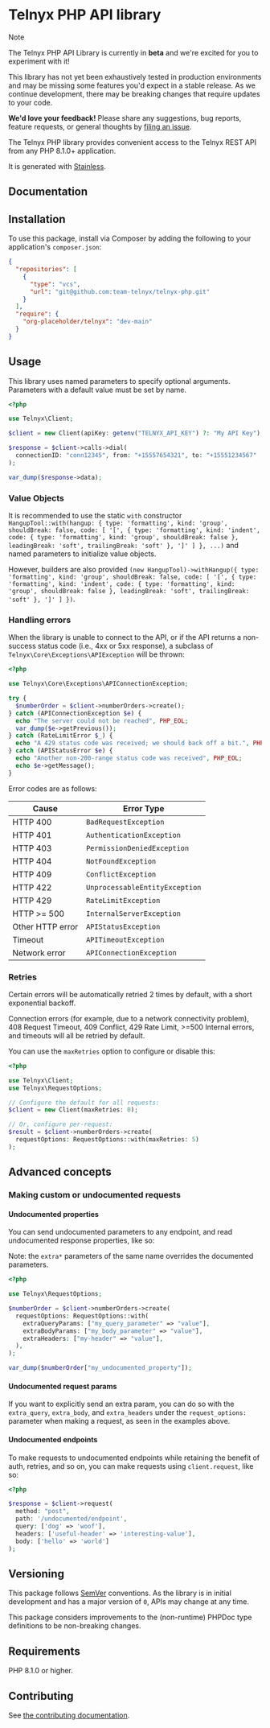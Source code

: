 # Telnyx PHP API library

> [!NOTE]
> The Telnyx PHP API Library is currently in **beta** and we're excited for you to experiment with it!
>
> This library has not yet been exhaustively tested in production environments and may be missing some features you'd expect in a stable release. As we continue development, there may be breaking changes that require updates to your code.
>
> **We'd love your feedback!** Please share any suggestions, bug reports, feature requests, or general thoughts by [filing an issue](https://www.github.com/team-telnyx/telnyx-php/issues/new).

The Telnyx PHP library provides convenient access to the Telnyx REST API from any PHP 8.1.0+ application.

It is generated with [Stainless](https://www.stainless.com/).

## Documentation

## Installation

To use this package, install via Composer by adding the following to your application's `composer.json`:

<!-- x-release-please-start-version -->

```json
{
  "repositories": [
    {
      "type": "vcs",
      "url": "git@github.com:team-telnyx/telnyx-php.git"
    }
  ],
  "require": {
    "org-placeholder/telnyx": "dev-main"
  }
}
```

<!-- x-release-please-end -->

## Usage

This library uses named parameters to specify optional arguments.
Parameters with a default value must be set by name.

```php
<?php

use Telnyx\Client;

$client = new Client(apiKey: getenv("TELNYX_API_KEY") ?: "My API Key");

$response = $client->calls->dial(
  connectionID: "conn12345", from: "+15557654321", to: "+15551234567"
);

var_dump($response->data);
```

### Value Objects

It is recommended to use the static `with` constructor `HangupTool::with(hangup: {
  type: 'formatting',
  kind: 'group',
  shouldBreak: false,
  code: [
    '[',
    {
      type: 'formatting',
      kind: 'indent',
      code: { type: 'formatting', kind: 'group', shouldBreak: false },
      leadingBreak: 'soft',
      trailingBreak: 'soft'
    },
    ']'
  ]
}, ...)`
and named parameters to initialize value objects.

However, builders are also provided `(new HangupTool)->withHangup({
  type: 'formatting',
  kind: 'group',
  shouldBreak: false,
  code: [
    '[',
    {
      type: 'formatting',
      kind: 'indent',
      code: { type: 'formatting', kind: 'group', shouldBreak: false },
      leadingBreak: 'soft',
      trailingBreak: 'soft'
    },
    ']'
  ]
})`.

### Handling errors

When the library is unable to connect to the API, or if the API returns a non-success status code (i.e., 4xx or 5xx response), a subclass of `Telnyx\Core\Exceptions\APIException` will be thrown:

```php
<?php

use Telnyx\Core\Exceptions\APIConnectionException;

try {
  $numberOrder = $client->numberOrders->create();
} catch (APIConnectionException $e) {
  echo "The server could not be reached", PHP_EOL;
  var_dump($e->getPrevious());
} catch (RateLimitError $_) {
  echo "A 429 status code was received; we should back off a bit.", PHP_EOL;
} catch (APIStatusError $e) {
  echo "Another non-200-range status code was received", PHP_EOL;
  echo $e->getMessage();
}
```

Error codes are as follows:

| Cause            | Error Type                     |
| ---------------- | ------------------------------ |
| HTTP 400         | `BadRequestException`          |
| HTTP 401         | `AuthenticationException`      |
| HTTP 403         | `PermissionDeniedException`    |
| HTTP 404         | `NotFoundException`            |
| HTTP 409         | `ConflictException`            |
| HTTP 422         | `UnprocessableEntityException` |
| HTTP 429         | `RateLimitException`           |
| HTTP >= 500      | `InternalServerException`      |
| Other HTTP error | `APIStatusException`           |
| Timeout          | `APITimeoutException`          |
| Network error    | `APIConnectionException`       |

### Retries

Certain errors will be automatically retried 2 times by default, with a short exponential backoff.

Connection errors (for example, due to a network connectivity problem), 408 Request Timeout, 409 Conflict, 429 Rate Limit, >=500 Internal errors, and timeouts will all be retried by default.

You can use the `maxRetries` option to configure or disable this:

```php
<?php

use Telnyx\Client;
use Telnyx\RequestOptions;

// Configure the default for all requests:
$client = new Client(maxRetries: 0);

// Or, configure per-request:
$result = $client->numberOrders->create(
  requestOptions: RequestOptions::with(maxRetries: 5)
);
```

## Advanced concepts

### Making custom or undocumented requests

#### Undocumented properties

You can send undocumented parameters to any endpoint, and read undocumented response properties, like so:

Note: the `extra*` parameters of the same name overrides the documented parameters.

```php
<?php

use Telnyx\RequestOptions;

$numberOrder = $client->numberOrders->create(
  requestOptions: RequestOptions::with(
    extraQueryParams: ["my_query_parameter" => "value"],
    extraBodyParams: ["my_body_parameter" => "value"],
    extraHeaders: ["my-header" => "value"],
  ),
);

var_dump($numberOrder["my_undocumented_property"]);
```

#### Undocumented request params

If you want to explicitly send an extra param, you can do so with the `extra_query`, `extra_body`, and `extra_headers` under the `request_options:` parameter when making a request, as seen in the examples above.

#### Undocumented endpoints

To make requests to undocumented endpoints while retaining the benefit of auth, retries, and so on, you can make requests using `client.request`, like so:

```php
<?php

$response = $client->request(
  method: "post",
  path: '/undocumented/endpoint',
  query: ['dog' => 'woof'],
  headers: ['useful-header' => 'interesting-value'],
  body: ['hello' => 'world']
);
```

## Versioning

This package follows [SemVer](https://semver.org/spec/v2.0.0.html) conventions. As the library is in initial development and has a major version of `0`, APIs may change at any time.

This package considers improvements to the (non-runtime) PHPDoc type definitions to be non-breaking changes.

## Requirements

PHP 8.1.0 or higher.

## Contributing

See [the contributing documentation](https://github.com/team-telnyx/telnyx-php/tree/master/CONTRIBUTING.md).
